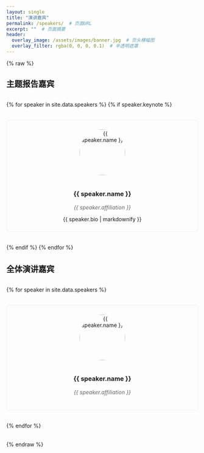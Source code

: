 ```yaml
---
layout: single  
title: "演讲嘉宾"
permalink: /speakers/  # 页面URL
excerpt: ""  # 页面摘要
header:
  overlay_image: /assets/images/banner.jpg  # 页头横幅图
  overlay_filter: rgba(0, 0, 0, 0.1)  # 半透明遮罩
---
```


{% raw %}
## 主题报告嘉宾

<div class="speakers-grid">
  {% for speaker in site.data.speakers %}
    {% if speaker.keynote %}
      <div class="speaker-card">
        <img src="{{ speaker.avatar }}" alt="{{ speaker.name }}" class="speaker-avatar">
        <h3>{{ speaker.name }}</h3>
        <p class="speaker-affiliation">{{ speaker.affiliation }}</p>
        <div class="speaker-bio">{{ speaker.bio | markdownify }}</div>
      </div>
    {% endif %}
  {% endfor %}
</div>

## 全体演讲嘉宾

<div class="speakers-grid">
  {% for speaker in site.data.speakers %}
    <div class="speaker-card">
      <img src="{{ speaker.avatar }}" alt="{{ speaker.name }}" class="speaker-avatar">
      <h3>{{ speaker.name }}</h3>
      <p class="speaker-affiliation">{{ speaker.affiliation }}</p>
    </div>
  {% endfor %}
</div>
{% endraw %}

<style>
  /* 自定义演讲者卡片样式 */
  .speakers-grid {
    display: grid;
    grid-template-columns: repeat(auto-fill, minmax(250px, 1fr));
    gap: 2rem;
    margin: 2rem 0;
  }
  .speaker-card {
    border: 1px solid #eee;
    padding: 1.5rem;
    border-radius: 8px;
    text-align: center;
  }
  .speaker-avatar {
    width: 120px;
    height: 120px;
    border-radius: 50%;
    object-fit: cover;
    margin-bottom: 1rem;
  }
  .speaker-affiliation {
    color: #666;
    font-style: italic;
  }
</style>